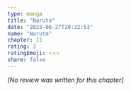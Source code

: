 ```yaml
---
type: manga
title: "Naruto"
date: "2023-06-27T20:32:53"
name: "Naruto"
chapter: 11
rating: 3
ratingEmoji: ⭐️⭐️⭐️
share: false
---
```


_[No review was written for this chapter]_
